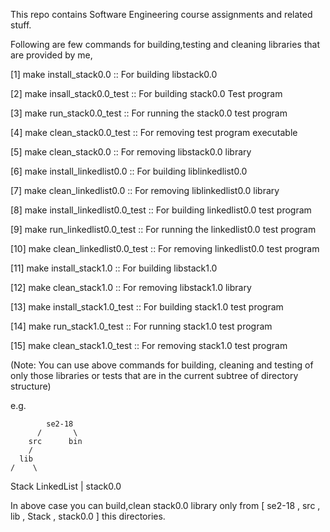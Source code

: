 This repo contains Software Engineering course assignments and related stuff.

Following are few commands for building,testing and cleaning libraries that are provided by me,

[1]     make install_stack0.0               :: For building libstack0.0

[2]     make insall_stack0.0_test           :: For building stack0.0 Test program

[3]     make run_stack0.0_test              :: For running the stack0.0 test program

[4]     make clean_stack0.0_test            :: For removing test program executable

[5]     make clean_stack0.0                 :: For removing libstack0.0 library 

[6]     make install_linkedlist0.0          :: For building liblinkedlist0.0

[7]     make clean_linkedlist0.0            :: For removing liblinkedlist0.0 library

[8]     make install_linkedlist0.0_test     :: For building linkedlist0.0 test program

[9]     make run_linkedlist0.0_test         :: For running the linkedlist0.0 test program

[10]    make clean_linkedlist0.0_test       :: For removing linkedlist0.0 test program

[11]    make install_stack1.0               :: For building libstack1.0

[12]    make clean_stack1.0                 :: For removing libstack1.0 library

[13]    make install_stack1.0_test          :: For building stack1.0 test program

[14]    make run_stack1.0_test              :: For running  stack1.0 test program

[15]    make clean_stack1.0_test            :: For removing stack1.0 test program


(Note: You can use above commands for building, cleaning and testing of only those libraries or tests that are in the current subtree of directory structure)


e.g.

            se2-18
          /       \
        src      bin
        /
      lib
    /    \
 Stack   LinkedList
   |
stack0.0


In above case you can build,clean stack0.0 library only from [ se2-18 , src , lib , Stack , stack0.0 ] this directories.


